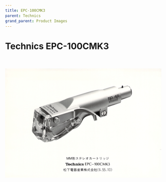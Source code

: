 ```yaml
---
title: EPC-100CMK3
parent: Technics
grand_parent: Product Images
---
```


# Technics EPC-100CMK3


<br/>
<div align="center" style="padding: 20px 0;">
    <img src="/assets/images/Technics/Technics EPC-100cmk3.jpg" alt="Technics EPC-100CMK3.">
    <p><b></b></p>
</div>
<br/>
